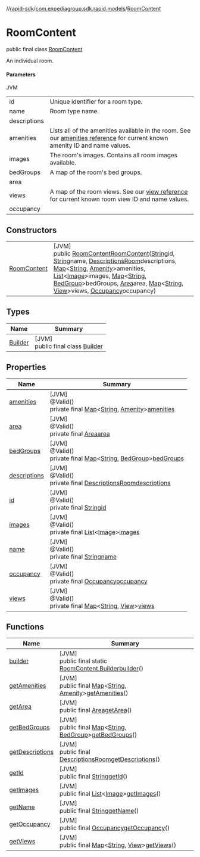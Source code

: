 //[rapid-sdk](../../../index.md)/[com.expediagroup.sdk.rapid.models](../index.md)/[RoomContent](index.md)

# RoomContent

public final class [RoomContent](index.md)

An individual room.

#### Parameters

JVM

| | |
|---|---|
| id | Unique identifier for a room type. |
| name | Room type name. |
| descriptions |
| amenities | Lists all of the amenities available in the room. See our [amenities reference](https://developers.expediagroup.com/docs/rapid/lodging/content/content-reference-lists) for current known amenity ID and name values. |
| images | The room's images. Contains all room images available. |
| bedGroups | A map of the room's bed groups. |
| area |
| views | A map of the room views. See our [view reference](https://developers.expediagroup.com/docs/rapid/lodging/content/content-reference-lists) for current known room view ID and name values. |
| occupancy |

## Constructors

| | |
|---|---|
| [RoomContent](-room-content.md) | [JVM]<br>public [RoomContent](index.md)[RoomContent](-room-content.md)([String](https://docs.oracle.com/javase/8/docs/api/java/lang/String.html)id, [String](https://docs.oracle.com/javase/8/docs/api/java/lang/String.html)name, [DescriptionsRoom](../-descriptions-room/index.md)descriptions, [Map](https://docs.oracle.com/javase/8/docs/api/java/util/Map.html)&lt;[String](https://docs.oracle.com/javase/8/docs/api/java/lang/String.html), [Amenity](../-amenity/index.md)&gt;amenities, [List](https://docs.oracle.com/javase/8/docs/api/java/util/List.html)&lt;[Image](../-image/index.md)&gt;images, [Map](https://docs.oracle.com/javase/8/docs/api/java/util/Map.html)&lt;[String](https://docs.oracle.com/javase/8/docs/api/java/lang/String.html), [BedGroup](../-bed-group/index.md)&gt;bedGroups, [Area](../-area/index.md)area, [Map](https://docs.oracle.com/javase/8/docs/api/java/util/Map.html)&lt;[String](https://docs.oracle.com/javase/8/docs/api/java/lang/String.html), [View](../-view/index.md)&gt;views, [Occupancy](../-occupancy/index.md)occupancy) |

## Types

| Name | Summary |
|---|---|
| [Builder](-builder/index.md) | [JVM]<br>public final class [Builder](-builder/index.md) |

## Properties

| Name | Summary |
|---|---|
| [amenities](index.md#-2077283040%2FProperties%2F700308213) | [JVM]<br>@Valid()<br>private final [Map](https://docs.oracle.com/javase/8/docs/api/java/util/Map.html)&lt;[String](https://docs.oracle.com/javase/8/docs/api/java/lang/String.html), [Amenity](../-amenity/index.md)&gt;[amenities](index.md#-2077283040%2FProperties%2F700308213) |
| [area](index.md#1693015286%2FProperties%2F700308213) | [JVM]<br>@Valid()<br>private final [Area](../-area/index.md)[area](index.md#1693015286%2FProperties%2F700308213) |
| [bedGroups](index.md#313848386%2FProperties%2F700308213) | [JVM]<br>@Valid()<br>private final [Map](https://docs.oracle.com/javase/8/docs/api/java/util/Map.html)&lt;[String](https://docs.oracle.com/javase/8/docs/api/java/lang/String.html), [BedGroup](../-bed-group/index.md)&gt;[bedGroups](index.md#313848386%2FProperties%2F700308213) |
| [descriptions](index.md#-720996660%2FProperties%2F700308213) | [JVM]<br>@Valid()<br>private final [DescriptionsRoom](../-descriptions-room/index.md)[descriptions](index.md#-720996660%2FProperties%2F700308213) |
| [id](index.md#-884421208%2FProperties%2F700308213) | [JVM]<br>@Valid()<br>private final [String](https://docs.oracle.com/javase/8/docs/api/java/lang/String.html)[id](index.md#-884421208%2FProperties%2F700308213) |
| [images](index.md#-58103829%2FProperties%2F700308213) | [JVM]<br>@Valid()<br>private final [List](https://docs.oracle.com/javase/8/docs/api/java/util/List.html)&lt;[Image](../-image/index.md)&gt;[images](index.md#-58103829%2FProperties%2F700308213) |
| [name](index.md#1376013496%2FProperties%2F700308213) | [JVM]<br>@Valid()<br>private final [String](https://docs.oracle.com/javase/8/docs/api/java/lang/String.html)[name](index.md#1376013496%2FProperties%2F700308213) |
| [occupancy](index.md#-1278133590%2FProperties%2F700308213) | [JVM]<br>@Valid()<br>private final [Occupancy](../-occupancy/index.md)[occupancy](index.md#-1278133590%2FProperties%2F700308213) |
| [views](index.md#485483689%2FProperties%2F700308213) | [JVM]<br>@Valid()<br>private final [Map](https://docs.oracle.com/javase/8/docs/api/java/util/Map.html)&lt;[String](https://docs.oracle.com/javase/8/docs/api/java/lang/String.html), [View](../-view/index.md)&gt;[views](index.md#485483689%2FProperties%2F700308213) |

## Functions

| Name | Summary |
|---|---|
| [builder](builder.md) | [JVM]<br>public final static [RoomContent.Builder](-builder/index.md)[builder](builder.md)() |
| [getAmenities](get-amenities.md) | [JVM]<br>public final [Map](https://docs.oracle.com/javase/8/docs/api/java/util/Map.html)&lt;[String](https://docs.oracle.com/javase/8/docs/api/java/lang/String.html), [Amenity](../-amenity/index.md)&gt;[getAmenities](get-amenities.md)() |
| [getArea](get-area.md) | [JVM]<br>public final [Area](../-area/index.md)[getArea](get-area.md)() |
| [getBedGroups](get-bed-groups.md) | [JVM]<br>public final [Map](https://docs.oracle.com/javase/8/docs/api/java/util/Map.html)&lt;[String](https://docs.oracle.com/javase/8/docs/api/java/lang/String.html), [BedGroup](../-bed-group/index.md)&gt;[getBedGroups](get-bed-groups.md)() |
| [getDescriptions](get-descriptions.md) | [JVM]<br>public final [DescriptionsRoom](../-descriptions-room/index.md)[getDescriptions](get-descriptions.md)() |
| [getId](get-id.md) | [JVM]<br>public final [String](https://docs.oracle.com/javase/8/docs/api/java/lang/String.html)[getId](get-id.md)() |
| [getImages](get-images.md) | [JVM]<br>public final [List](https://docs.oracle.com/javase/8/docs/api/java/util/List.html)&lt;[Image](../-image/index.md)&gt;[getImages](get-images.md)() |
| [getName](get-name.md) | [JVM]<br>public final [String](https://docs.oracle.com/javase/8/docs/api/java/lang/String.html)[getName](get-name.md)() |
| [getOccupancy](get-occupancy.md) | [JVM]<br>public final [Occupancy](../-occupancy/index.md)[getOccupancy](get-occupancy.md)() |
| [getViews](get-views.md) | [JVM]<br>public final [Map](https://docs.oracle.com/javase/8/docs/api/java/util/Map.html)&lt;[String](https://docs.oracle.com/javase/8/docs/api/java/lang/String.html), [View](../-view/index.md)&gt;[getViews](get-views.md)() |
